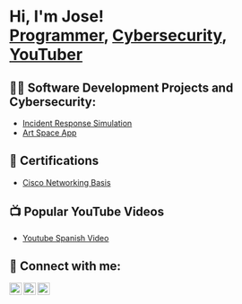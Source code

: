 <h1>Hi, I'm Jose! <br/><a href="https://github.com/Aneudyen">Programmer</a>, <a href="https://www.linkedin.com/in/joseeustatenunez/">Cybersecurity</a>, <a href="https://www.youtube.com/@AneudyTutoriales">YouTuber</a></h1>

<h2>👨‍💻 Software Development Projects and Cybersecurity: </h2>

- [Incident Response Simulation](https://github.com/Aneudyen/Incident-Response-Simulation)
- [Art Space App](https://github.com/Aneudyen/ArtSpace-App)
  

 
 
<h2>🧾 Certifications</h2>  

- [Cisco Networking Basis](https://www.credly.com/badges/68e9536f-b380-47d2-b578-496c4df05bd6)


<h2>📺 Popular YouTube Videos</h2>

- [Youtube Spanish Video](https://www.youtube.com/watch?v=sVN1R-pgBW0)

<h2> 🤳 Connect with me:</h2>

[<img align="left" alt="Jose | YouTube" width="22px" src="https://cdn.jsdelivr.net/npm/simple-icons@v3/icons/youtube.svg" />][youtube]
[<img align="left" alt="Jose | Twitter" width="22px" src="https://cdn.jsdelivr.net/npm/simple-icons@v3/icons/twitter.svg" />][twitter]
[<img align="left" alt="Jose| LinkedIn" width="22px" src="https://cdn.jsdelivr.net/npm/simple-icons@v3/icons/linkedin.svg" />][linkedin]

[twitter]: https://x.com/EustateJose
[youtube]: https://www.youtube.com/@AneudyTutoriales
[linkedin]: https://www.linkedin.com/in/joseeustatenunez/

<!--
**joshmadakor1/joshmadakor1** is a ✨ _special_ ✨ repository because its `README.md` (this file) appears on your GitHub profile.

Here are some ideas to get you started:

- 🔭 I’m currently working on ...
- 🌱 I’m currently learning ...
- 👯 I’m looking to collaborate on ...
- 🤔 I’m looking for help with ...
- 💬 Ask me about ...
- 📫 How to reach me: ...
- 😄 Pronouns: ...
- ⚡ Fun fact: ...
-->

